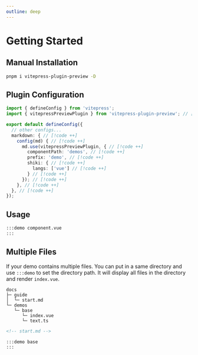 ```yaml
---
outline: deep
---
```


# Getting Started

## Manual Installation

```bash
pnpm i vitepress-plugin-preview -D
```

## Plugin Configuration

```ts
import { defineConfig } from 'vitepress';
import { vitepressPreviewPlugin } from 'vitepress-plugin-preview'; // [!code ++]

export default defineConfig({
  // other configs...
  markdown: { // [!code ++]
    config(md) { // [!code ++]
      md.use(vitepressPreviewPlugin, { // [!code ++]
        componentPath: 'demos', // [!code ++]
        prefix: 'demo', // [!code ++]
        shiki: { // [!code ++]
          langs: ['vue'] // [!code ++]
        } // [!code ++]
      }); // [!code ++]
    }, // [!code ++]
  }, // [!code ++]
});
```

## Usage

```md
:::demo component.vue
:::
```

## Multiple Files

If your demo contains multiple files. You can put in a same directory and use `:::demo` to set the directory path. It will display all files in the directory and render `index.vue`.

```
docs
├─ guide
│  └─ start.md
└─ demos
   └─ base
      └─ index.vue
      └─ text.ts
```

```md
<!-- start.md -->

:::demo base
:::
```
